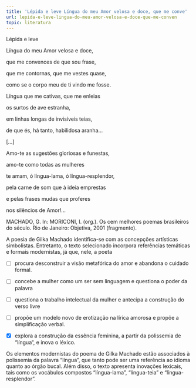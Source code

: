 ```yaml
---
title: 'Lépida e leve Língua do meu Amor velosa e doce, que me conve'
url: lepida-e-leve-lingua-do-meu-amor-velosa-e-doce-que-me-conven
topic: literatura
---
```



Lépida e leve

Língua do meu Amor velosa e doce,

que me convences de que sou frase,

que me contornas, que me vestes quase,

como se o corpo meu de ti vindo me fosse.

Língua que me cativas, que me enleias

os surtos de ave estranha,

em linhas longas de invisíveis teias,

de que és, há tanto, habilidosa aranha…

\[…]

Amo-te as sugestões gloriosas e funestas,

amo-te como todas as mulheres

te amam, ó língua-lama, ó língua-resplendor,

pela carne de som que à ideia emprestas

e pelas frases mudas que proferes

nos silêncios de Amor!…

MACHADO, G. In: MORICONI, I. (org.). Os cem melhores poemas brasileiros do século. Rio de Janeiro: Objetiva, 2001 (fragmento).

A poesia de Gilka Machado identifica-se com as concepções artísticas simbolistas. Entretanto, o texto selecionado incorpora referências temáticas e formais modernistas, já que, nele, a poeta



- [ ] procura desconstruir a visão metafórica do amor e abandona o cuidado formal.
- [ ] concebe a mulher como um ser sem linguagem e questiona o poder da palavra
- [ ] questiona o trabalho intelectual da mulher e antecipa a construção do verso livre
- [ ] propõe um modelo novo de erotização na lírica amorosa e propõe a simplificação verbal.
- [x] explora a construção da essência feminina, a partir da polissemia de “língua“, e inova o léxico.


Os elementos modernistas do poema de Gilka Machado estão associados à polissemia da palavra “língua”, que tanto pode ser uma referência ao idioma quanto ao órgão bucal. Além disso, o texto apresenta inovações lexicais, tais como os vocábulos compostos “língua-lama”, “língua-teia” e “língua-resplendor”.

